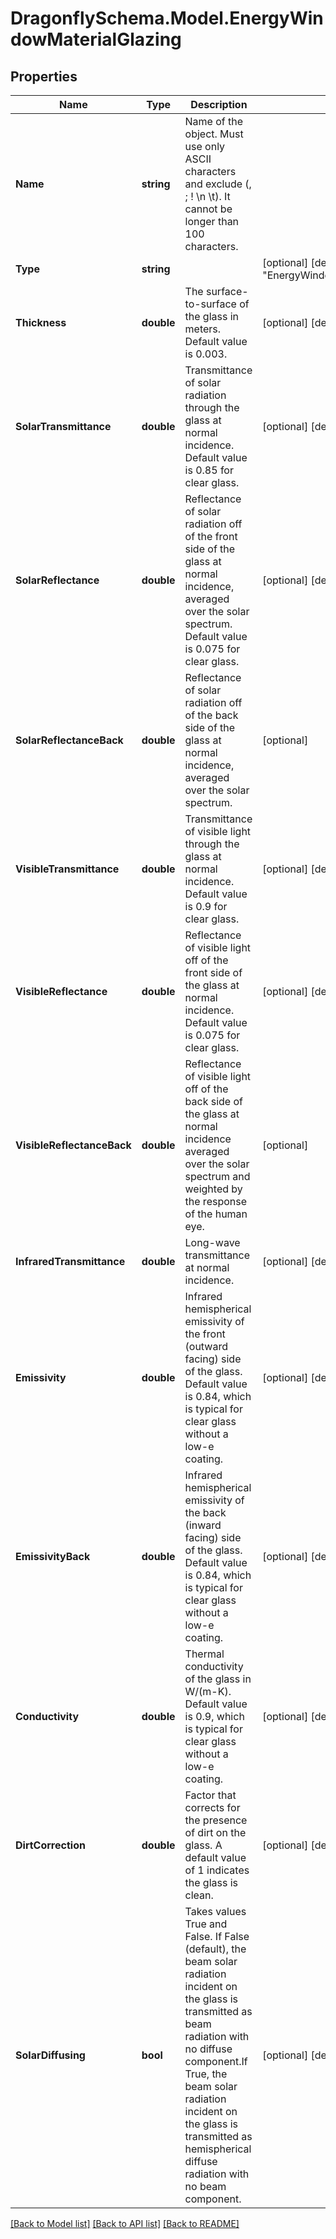 
# DragonflySchema.Model.EnergyWindowMaterialGlazing

## Properties

Name | Type | Description | Notes
------------ | ------------- | ------------- | -------------
**Name** | **string** | Name of the object. Must use only ASCII characters and exclude (, ; ! \\n \\t). It cannot be longer than 100 characters. | 
**Type** | **string** |  | [optional] [default to "EnergyWindowMaterialGlazing"]
**Thickness** | **double** | The surface-to-surface of the glass in meters. Default value is 0.003. | [optional] [default to 0.003M]
**SolarTransmittance** | **double** | Transmittance of solar radiation through the glass at normal incidence. Default value is 0.85 for clear glass. | [optional] [default to 0.85M]
**SolarReflectance** | **double** | Reflectance of solar radiation off of the front side of the glass at normal incidence, averaged over the solar spectrum. Default value is 0.075 for clear glass. | [optional] [default to 0.075M]
**SolarReflectanceBack** | **double** | Reflectance of solar radiation off of the back side of the glass at normal incidence, averaged over the solar spectrum. | [optional] 
**VisibleTransmittance** | **double** | Transmittance of visible light through the glass at normal incidence. Default value is 0.9 for clear glass. | [optional] [default to 0.9M]
**VisibleReflectance** | **double** | Reflectance of visible light off of the front side of the glass at normal incidence. Default value is 0.075 for clear glass. | [optional] [default to 0.075M]
**VisibleReflectanceBack** | **double** | Reflectance of visible light off of the back side of the glass at normal incidence averaged over the solar spectrum and weighted by the response of the human eye. | [optional] 
**InfraredTransmittance** | **double** | Long-wave transmittance at normal incidence. | [optional] [default to 0M]
**Emissivity** | **double** | Infrared hemispherical emissivity of the front (outward facing) side of the glass.  Default value is 0.84, which is typical for clear glass without a low-e coating. | [optional] [default to 0.84M]
**EmissivityBack** | **double** | Infrared hemispherical emissivity of the back (inward facing) side of the glass.  Default value is 0.84, which is typical for clear glass without a low-e coating. | [optional] [default to 0.84M]
**Conductivity** | **double** | Thermal conductivity of the glass in W/(m-K). Default value is 0.9, which is  typical for clear glass without a low-e coating. | [optional] [default to 0.9M]
**DirtCorrection** | **double** | Factor that corrects for the presence of dirt on the glass. A default value of 1 indicates the glass is clean. | [optional] [default to 1M]
**SolarDiffusing** | **bool** | Takes values True and False. If False (default), the beam solar radiation incident on the glass is transmitted as beam radiation with no diffuse component.If True, the beam  solar radiation incident on the glass is transmitted as hemispherical diffuse radiation with no beam component. | [optional] [default to false]

[[Back to Model list]](../README.md#documentation-for-models)
[[Back to API list]](../README.md#documentation-for-api-endpoints)
[[Back to README]](../README.md)

